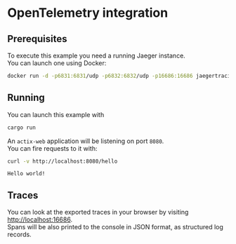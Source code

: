 # OpenTelemetry integration

## Prerequisites

To execute this example you need a running Jaeger instance.  
You can launch one using Docker:

```bash
docker run -d -p6831:6831/udp -p6832:6832/udp -p16686:16686 jaegertracing/all-in-one:latest
```

## Running

You can launch this example with 

```bash
cargo run
```

An `actix-web` application will be listening on port `8080`.  
You can fire requests to it with:

```bash
curl -v http://localhost:8080/hello
```
```text
Hello world!
```

## Traces

You can look at the exported traces in your browser by visiting [http://localhost:16686](http://localhost:16686).  
Spans will be also printed to the console in JSON format, as structured log records.